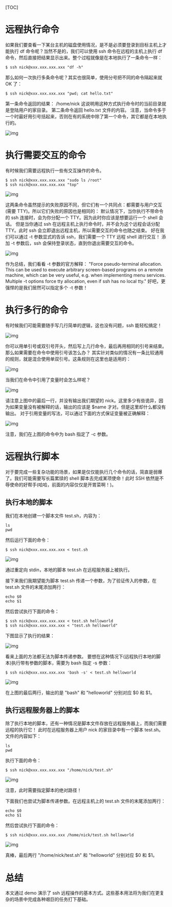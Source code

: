 [TOC]



# 远程执行命令

如果我们要查看一下某台主机的磁盘使用情况，是不是必须要登录到目标主机上才能执行 df 命令呢？当然不是的，我们可以使用 ssh 命令在远程的主机上执行 df 命令，然后直接把结果显示出来。整个过程就像是在本地执行了一条命令一样：

```
$ ssh nick@xxx.xxx.xxx.xxx "df -h"
```

那么如何一次执行多条命令呢？其实也很简单，使用分号把不同的命令隔起来就 OK 了：

```
$ ssh nick@xxx.xxx.xxx.xxx "pwd; cat hello.txt"
```

第一条命令返回的结果： /home/nick
这说明用这种方式执行命令时的当前目录就是登陆用户的家目录。
第二条命令返回 hello.txt 文件的内容。
注意，当命令多于一个时最好用引号括起来，否则在有的系统中除了第一个命令，其它都是在本地执行的。

![img](https://images2015.cnblogs.com/blog/952033/201705/952033-20170511205818660-70198729.png)

# 执行需要交互的命令

有时候我们需要远程执行一些有交互操作的命令。

```
$ ssh nick@xxx.xxx.xxx.xxx "sudo ls /root"
$ ssh nick@xxx.xxx.xxx.xxx "top"
```

![img](https://images2015.cnblogs.com/blog/952033/201705/952033-20170511205826160-1097167612.png)

这两条命令虽然提示的失败原因不同，但它们有一个共同点：都需要与用户交互(需要 TTY)。所以它们失败的原因也是相同的：
默认情况下，当你执行不带命令的 ssh 连接时，会为你分配一个 TTY。因为此时你应该是想要运行一个 shell 会话。
但是当你通过 ssh 在远程主机上执行命令时，并不会为这个远程会话分配 TTY。此时 ssh 会立即退出远程主机，所以需要交互的命令也随之结束。
好在我们可以通过 -t 参数显式的告诉 ssh，我们需要一个 TTY 远程 shell 进行交互！
添加 -t 参数后，ssh 会保持登录状态，直到你退出需要交互的命令。

![img](https://images2015.cnblogs.com/blog/952033/201705/952033-20170511205847535-1524553729.png)

作为总结，我们看看 -t 参数的官方解释：
"Force pseudo-terminal allocation.  This can be used to execute arbitrary screen-based programs on a remote machine, which can be very useful, e.g. when implementing menu services.  Multiple -t options force tty allocation, even if ssh has no local tty."
好吧，更强悍的是我们居然可以指定多个 -t 参数！

# 执行多行的命令

有时候我们可能需要随手写几行简单的逻辑，这也没有问题，ssh 能轻松搞定！

![img](https://images2015.cnblogs.com/blog/952033/201705/952033-20170511210001144-1862919415.png)

你可以用单引号或双引号开头，然后写上几行命令，最后再用相同的引号来结束。
那么如果需要在命令中使用引号该怎么办？
其实针对类似的情况有一条比较通用的规则，就是混合使用单双引号。这条规则在这里也是适用的：

![img](https://images2015.cnblogs.com/blog/952033/201705/952033-20170511210052926-1476654551.png)

当我们在命令中引用了变量时会怎么样呢？

![img](https://images2015.cnblogs.com/blog/952033/201705/952033-20170511210415176-1557758875.png)

请注意上图中的最后一行，并没有输出我们期望的 nick。这里多少有些诡异，因为如果变量没有被解释的话，输出的应该是 $name 才对。但是这里却什么都没有输出。
对于引用变量的写法，可以通过下面的方式保证变量被正确解释：

![img](https://images2015.cnblogs.com/blog/952033/201705/952033-20170511210141910-342481715.png)

注意，我们在上图的命令中为 bash 指定了 -c 参数。

# 远程执行脚本

对于要完成一些复杂功能的场景，如果是仅仅能执行几个命令的话，简直是弱爆了。我们可能需要写长篇累牍的 shell 脚本去完成某项使命！此时 SSH 依然是不辱使命的好帮手(哈哈，前面的内容仅仅是开胃菜啊！)。

## 执行本地的脚本

我们在本地创建一个脚本文件 test.sh，内容为：

```
ls
pwd
```

然后运行下面的命令：

```
$ ssh nick@xxx.xxx.xxx.xxx < test.sh
```

![img](https://images2015.cnblogs.com/blog/952033/201705/952033-20170511210630129-478305497.png)

通过重定向 stdin，本地的脚本 test.sh 在远程服务器上被执行。

接下来我们我期望能为脚本 test.sh 传递一个参数，为了验证传入的参数，在 test.sh 文件的末尾添加两行：

```
echo $0
echo $1
```

然后尝试执行下面的命令：

```
$ ssh nick@xxx.xxx.xxx.xxx < test.sh helloworld
$ ssh nick@xxx.xxx.xxx.xxx < "test.sh helloworld"
```

下图显示了执行的结果：

![img](https://images2015.cnblogs.com/blog/952033/201705/952033-20170511210738472-145795907.png)

看来上面的方法都无法为脚本传递参数。
要想在这种情况下(远程执行本地的脚本)执行带有参数的脚本，需要为 bash 指定 -s 参数：

```
$ ssh nick@xxx.xxx.xxx.xxx 'bash -s' < test.sh helloworld
```

![img](https://images2015.cnblogs.com/blog/952033/201705/952033-20170511210814894-1833396404.png)

在上图的最后两行，输出的是 "bash" 和 "helloworld" 分别对应 $0 和 $1。

## 执行远程服务器上的脚本

除了执行本地的脚本，还有一种情况是脚本文件存放在远程服务器上，而我们需要远程的执行它！
此时在远程服务器上用户 nick 的家目录中有一个脚本 test.sh。文件的内容如下：

```
ls
pwd
```

执行下面的命令：

```
$ ssh nick@xxx.xxx.xxx.xxx "/home/nick/test.sh"
```

![img](https://images2015.cnblogs.com/blog/952033/201705/952033-20170511210937316-1233468950.png)

注意，此时需要指定脚本的绝对路径！

下面我们也尝试为脚本传递参数。在远程主机上的 test.sh 文件的末尾添加两行：

```
echo $0
echo $1
```

然后尝试执行下面的命令：

```
$ ssh nick@xxx.xxx.xxx.xxx /home/nick/test.sh helloworld
```

![img](https://images2015.cnblogs.com/blog/952033/201705/952033-20170511211358113-1784769384.png)

真棒，最后两行 "/home/nick/test.sh" 和 "helloworld" 分别对应 $0 和 $1。

# 总结

本文通过 demo 演示了 ssh 远程操作的基本方式。这些基本用法将为我们在更复杂的场景中完成各种艰巨的任务打下基础。